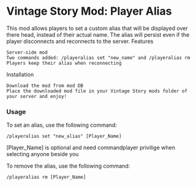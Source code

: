 # Vintage Story Mod: Player Alias

This mod allows players to set a custom alias that will be displayed over there head, instead of their actual name. The alias will persist even if the player disconnects and reconnects to the server.
Features

    Server-side mod
    Two commands added: /playeralias set "new_name" and /playeralias rm
    Players keep their alias when reconnecting

Installation

    Download the mod from mod DB
    Place the downloaded mod file in your Vintage Story mods folder of your server and enjoy!

### Usage

To set an alias, use the following command:

```Command
/playeralias set "new_alias" [Player_Name]
```

[Player_Name] is optional and need commandplayer privilige when selecting anyone beside you

To remove the alias, use the following command:

```Command
/playeralias rm [Player_Name]
```
